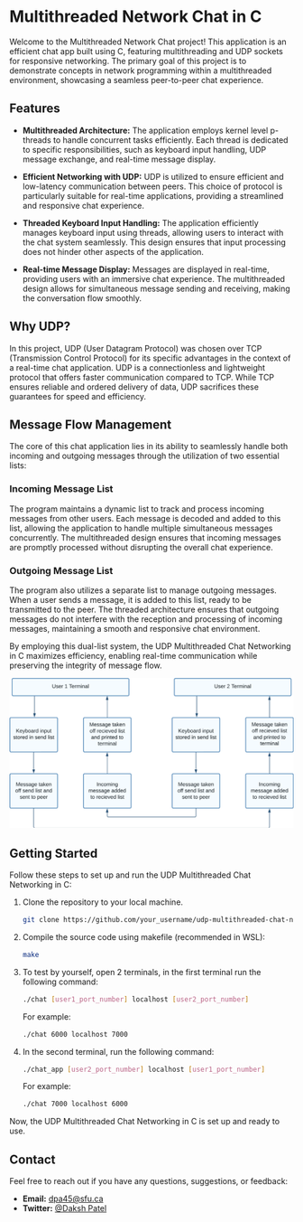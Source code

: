 # Multithreaded Network Chat in C

Welcome to the Multithreaded Network Chat project! This application is an efficient chat app built using C, featuring multithreading and UDP sockets for responsive networking. The primary goal of this project is to demonstrate concepts in network programming within a multithreaded environment, showcasing a seamless peer-to-peer chat experience.

## Features

- **Multithreaded Architecture:** The application employs kernel level p-threads to handle concurrent tasks efficiently. Each thread is dedicated to specific responsibilities, such as keyboard input handling, UDP message exchange, and real-time message display.

- **Efficient Networking with UDP:** UDP is utilized to ensure efficient and low-latency communication between peers. This choice of protocol is particularly suitable for real-time applications, providing a streamlined and responsive chat experience.

- **Threaded Keyboard Input Handling:** The application efficiently manages keyboard input using threads, allowing users to interact with the chat system seamlessly. This design ensures that input processing does not hinder other aspects of the application.

- **Real-time Message Display:** Messages are displayed in real-time, providing users with an immersive chat experience. The multithreaded design allows for simultaneous message sending and receiving, making the conversation flow smoothly.

## Why UDP?

In this project, UDP (User Datagram Protocol) was chosen over TCP (Transmission Control Protocol) for its specific advantages in the context of a real-time chat application. UDP is a connectionless and lightweight protocol that offers faster communication compared to TCP. While TCP ensures reliable and ordered delivery of data, UDP sacrifices these guarantees for speed and efficiency.

## Message Flow Management

The core of this chat application lies in its ability to seamlessly handle both incoming and outgoing messages through the utilization of two essential lists:

### Incoming Message List

The program maintains a dynamic list to track and process incoming messages from other users. Each message is decoded and added to this list, allowing the application to handle multiple simultaneous messages concurrently. The multithreaded design ensures that incoming messages are promptly processed without disrupting the overall chat experience.

### Outgoing Message List

The program also utilizes a separate list to manage outgoing messages. When a user sends a message, it is added to this list, ready to be transmitted to the peer. The threaded architecture ensures that outgoing messages do not interfere with the reception and processing of incoming messages, maintaining a smooth and responsive chat environment.

By employing this dual-list system, the UDP Multithreaded Chat Networking in C maximizes efficiency, enabling real-time communication while preserving the integrity of message flow.

![UDP Process Graph](images/proccess_diagram.png)

## Getting Started

Follow these steps to set up and run the UDP Multithreaded Chat Networking in C:

1. Clone the repository to your local machine.

   ```bash
   git clone https://github.com/your_username/udp-multithreaded-chat-networking-c.git
   ```

2. Compile the source code using makefile (recommended in WSL):

   ```bash
   make
   ```

3. To test by yourself, open 2 terminals, in the first terminal run the following command:

   ```bash
   ./chat [user1_port_number] localhost [user2_port_number]
   ```

   For example:

   ```bash
   ./chat 6000 localhost 7000
   ```

4. In the second terminal, run the following command:

   ```bash
   ./chat_app [user2_port_number] localhost [user1_port_number]
   ```

   For example:

   ```bash
   ./chat 7000 localhost 6000
   ```

Now, the UDP Multithreaded Chat Networking in C is set up and ready to use.

## Contact

Feel free to reach out if you have any questions, suggestions, or feedback:

- **Email:** dpa45@sfu.ca
- **Twitter:** [@Daksh Patel](https://www.linkedin.com/in/daksh-patel-956622290/)
